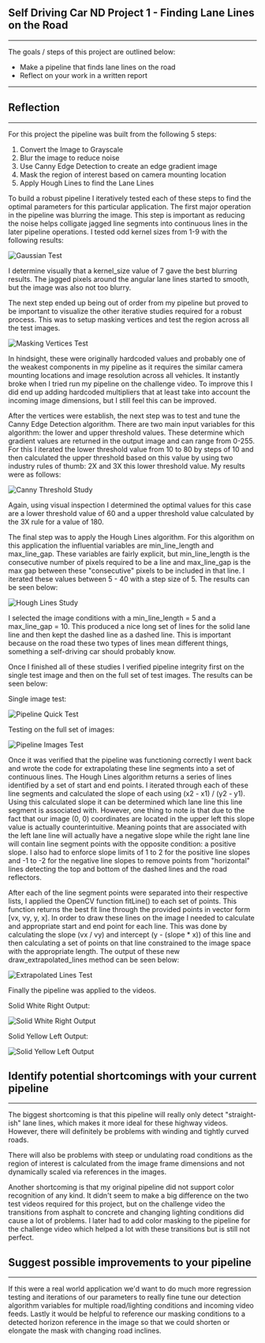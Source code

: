 ## Self Driving Car ND Project 1 - Finding Lane Lines on the Road

---

The goals / steps of this project are outlined below:

* Make a pipeline that finds lane lines on the road
* Reflect on your work in a written report


[//]: # (Image References)

[image1]: ./examples/grayscale.jpg "Grayscale"
[gaussian_test]: ./writeup_images/gaussian_blur_study.png "Gaussian Blur Study"
[masking_vertices]: ./writeup_images/masking_vertices_check.png "Masking"
[canny_threshold_study]: ./writeup_images/canny_threshold_study.png "Canny"
[hough_lines_study]: ./writeup_images/hough_lines_study.png "Hough Lines"
[pipeline_quick_test]: ./writeup_images/pipeline_test_hough.png "Pipeline Quick Test"
[pipeline_images_test]: ./writeup_images/finding_lines_test.png "Pipeline Images Test"
[extrapolated_lines_test]: ./writeup_images/pipeline_test_extrapolate.png "Extrapolated Lines Test"

[solid_white_output]: ./writeup_images/solid_white_output.gif "Solid White Output"
[solid_yellow_output]: ./writeup_images/solid_yellow_output.gif "Solid Yellow Output"

---

## Reflection

---

For this project the pipeline was built from the following 5 steps:

1. Convert the Image to Grayscale
2. Blur the image to reduce noise
3. Use Canny Edge Detection to create an edge gradient image
4. Mask the region of interest based on camera mounting location
5. Apply Hough Lines to find the Lane Lines

To build a robust pipeline I iteratively tested each of these steps to find the optimal parameters for this particular application.  The first major operation in the pipeline was blurring the image.  This step is important as reducing the noise helps colligate jagged line segments into continuous lines in the later pipeline operations.  I tested odd kernel sizes from 1-9 with the following results:

![Gaussian Test][gaussian_test]

I determine visually that a kernel_size value of 7 gave the best blurring results.  The jagged pixels around the angular lane lines started to smooth, but the image was also not too blurry.  

The next step ended up being out of order from my pipeline but proved to be important to visualize the other iterative studies required for a robust process.  This was to setup masking vertices and test the region across all the test images.   

![Masking Vertices Test][masking_vertices]

In hindsight, these were originally hardcoded values and probably one of the weakest components in my pipeline as it requires the similar camera mounting locations and image resolution across all vehicles.  It instantly broke when I tried run my pipeline on the challenge video. To improve this I did end up  adding hardcoded multipliers that at least take into account the incoming image dimensions, but I still feel this can be improved.  

After the vertices were establish, the next step was to test and tune the Canny Edge Detection algorithm.  There are two main input variables for this algorithm: the lower and upper threshold values.  These determine which gradient values are returned in the output image and can range from 0-255.  For this I iterated the lower threshold value from 10 to 80 by steps of 10 and then calculated the upper threshold based on this value by using two industry rules of thumb: 2X and 3X this lower threshold value.  My results were as follows:

![Canny Threshold Study][canny_threshold_study]

Again, using visual inspection I determined the optimal values for this case are a lower threshold value of 60 and a upper threshold value calculated by the 3X rule for a value of 180.  

The final step was to apply the Hough Lines algorithm.  For this algorithm on this application the influential variables are min_line_length and max_line_gap.  These variables are fairly explicit, but min_line_length is the consecutive number of pixels required to be a line and max_line_gap is the max gap between these "consecutive" pixels to be included in that line.  I iterated these values between 5 - 40 with a step size of 5.  The results can be seen below:

![Hough Lines Study][hough_lines_study]

I selected the image conditions with a min_line_length = 5 and a max_line_gap = 10.  This produced a nice long set of lines for the solid lane line and then kept the dashed line as a dashed line.  This is important because on the road these two types of lines mean different things, something a self-driving car should probably know.

Once I finished all of these studies I verified pipeline integrity first on the single test image and then on the full set of test images.  The results can be seen below:

Single image test:

![Pipeline Quick Test][pipeline_quick_test]

Testing on the full set of images:

![Pipeline Images Test][pipeline_images_test]

Once it was verified that the pipeline was functioning correctly I went back and wrote the code for extrapolating these line segments into a set of continuous lines.  The Hough Lines algorithm returns a series of lines identified by a set of start and end points.  I iterated through each of these line segments and calculated the slope of each using (x2 - x1) / (y2 - y1).  Using this calculated slope it can be determined which lane line this line segment is associated with.  However, one thing to note is that due to the fact that our image (0, 0) coordinates are located in the upper left this slope value is actually counterintuitive.  Meaning points that are associated with the left lane line will actually have a negative slope while the right lane line will contain line segment points with the opposite condition: a positive slope.  I also had to enforce slope limits of 1 to 2 for the positive line slopes and -1 to -2 for the negative line slopes to remove points from "horizontal" lines detecting the top and bottom of the dashed lines and the road reflectors.

After each of the line segment points were separated into their respective lists, I applied the OpenCV function fitLine() to each set of points.  This function returns the best fit line through the provided points in vector form [vx, vy, y, x].  In order to draw these lines on the image I needed to calculate and appropriate start and end point for each line.  This was done by calculating the slope (vx / vy) and intercept (y - (slope * x)) of this line and then calculating a set of points on that line constrained to the image space with the appropriate length.  The output of these new draw_extrapolated_lines method can be seen below:

![Extrapolated Lines Test][extrapolated_lines_test]

Finally the pipeline was applied to the videos.

Solid White Right Output:

![Solid White Right Output][solid_white_output]

Solid Yellow Left Output:

![Solid Yellow Left Output][solid_yellow_output]


## Identify potential shortcomings with your current pipeline

---

The biggest shortcoming is that this pipeline will really only detect "straight-ish" lane lines, which makes it more ideal for these highway videos.  However, there will definitely be problems with winding and tightly curved roads.  

There will also be problems with steep or undulating road conditions as the region of interest is calculated from the image frame dimensions and not dynamically scaled via references in the images.   

Another shortcoming is that my original pipeline did not support color recognition of any kind.  It didn't seem to make a big difference on the two test videos required for this project, but on the challenge video the transitions from asphalt to concrete and changing lighting conditions did cause a lot of problems.  I later had to add color masking to the pipeline for the challenge video which helped a lot with these transitions but is still not perfect.  

## Suggest possible improvements to your pipeline

---

If this were a real world application we'd want to do much more regression testing and iterations of our parameters to really fine tune our detection algorithm variables for multiple road/lighting conditions and incoming video feeds. Lastly it would be helpful to reference our masking conditions to a detected horizon reference in the image so that we could shorten or elongate the mask with changing road inclines.  
